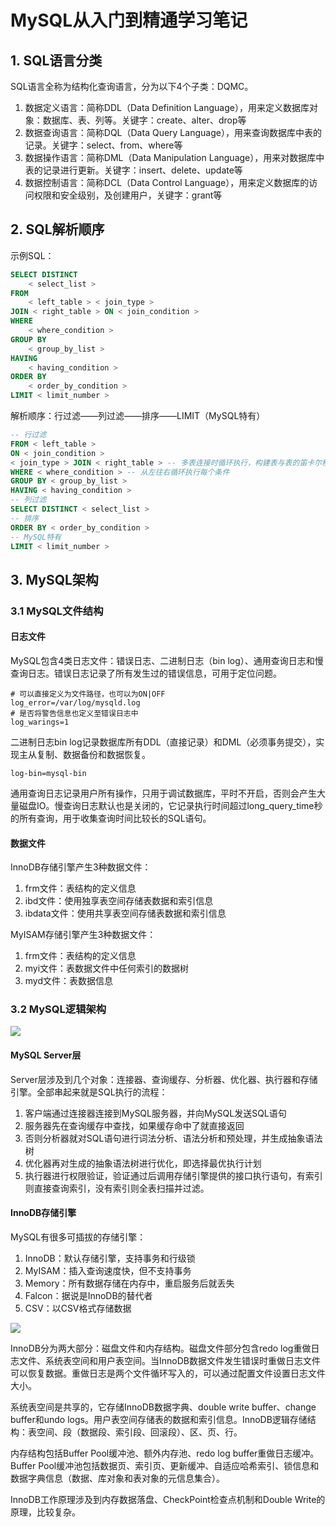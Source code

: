 # MySQL从入门到精通学习笔记

## 1. SQL语言分类

SQL语言全称为结构化查询语言，分为以下4个子类：DQMC。

1. 数据定义语言：简称DDL（Data Definition Language），用来定义数据库对象：数据库、表、列等。关键字：create、alter、drop等
2. 数据查询语言：简称DQL（Data Query Language），用来查询数据库中表的记录。关键字：select、from、where等
3. 数据操作语言：简称DML（Data Manipulation Language），用来对数据库中表的记录进行更新。关键字：insert、delete、update等
4. 数据控制语言：简称DCL（Data Control Language），用来定义数据库的访问权限和安全级别，及创建用户，关键字：grant等

## 2. SQL解析顺序

示例SQL：

```sql
SELECT DISTINCT
    < select_list >
FROM
    < left_table > < join_type >
JOIN < right_table > ON < join_condition >
WHERE
    < where_condition >
GROUP BY
    < group_by_list >
HAVING
    < having_condition >
ORDER BY
    < order_by_condition >
LIMIT < limit_number >
```

解析顺序：行过滤——列过滤——排序——LIMIT（MySQL特有）

```sql
-- 行过滤
FROM < left_table > 
ON < join_condition >
< join_type > JOIN < right_table > -- 多表连接时循环执行，构建表与表的笛卡尔积
WHERE < where_condition > -- 从左往右循环执行每个条件
GROUP BY < group_by_list >
HAVING < having_condition >
-- 列过滤
SELECT DISTINCT < select_list >
-- 排序
ORDER BY < order_by_condition >
-- MySQL特有
LIMIT < limit_number >
```

## 3. MySQL架构

### 3.1 MySQL文件结构

#### 日志文件

MySQL包含4类日志文件：错误日志、二进制日志（bin log）、通用查询日志和慢查询日志。错误日志记录了所有发生过的错误信息，可用于定位问题。

```shell
# 可以直接定义为文件路径，也可以为ON|OFF 
log_error=/var/log/mysqld.log 
# 是否将警告信息也定义至错误日志中
log_warings=1
```

二进制日志bin log记录数据库所有DDL（直接记录）和DML（必须事务提交），实现主从复制、数据备份和数据恢复。

```shell
log-bin=mysql-bin
```

通用查询日志记录用户所有操作，只用于调试数据库，平时不开启，否则会产生大量磁盘IO。慢查询日志默认也是关闭的，它记录执行时间超过long_query_time秒的所有查询，用于收集查询时间比较长的SQL语句。

#### 数据文件

InnoDB存储引擎产生3种数据文件：

1. frm文件：表结构的定义信息
2. ibd文件：使用独享表空间存储表数据和索引信息
3. ibdata文件：使用共享表空间存储表数据和索引信息

MyISAM存储引擎产生3种数据文件：

1. frm文件：表结构的定义信息
2. myi文件：表数据文件中任何索引的数据树
3. myd文件：表数据信息

### 3.2 MySQL逻辑架构

![](/Users/likejun/javaee-architect/7_MySQL从入门到精通/assets/mysql逻辑架构.png)

#### MySQL Server层

Server层涉及到几个对象：连接器、查询缓存、分析器、优化器、执行器和存储引擎。全部串起来就是SQL执行的流程：

1. 客户端通过连接器连接到MySQL服务器，并向MySQL发送SQL语句
2. 服务器先在查询缓存中查找，如果缓存命中了就直接返回
3. 否则分析器就对SQL语句进行词法分析、语法分析和预处理，并生成抽象语法树
4. 优化器再对生成的抽象语法树进行优化，即选择最优执行计划
5. 执行器进行权限验证，验证通过后调用存储引擎提供的接口执行语句，有索引则直接查询索引，没有索引则全表扫描并过滤。

#### InnoDB存储引擎

MySQL有很多可插拔的存储引擎：

1. InnoDB：默认存储引擎，支持事务和行级锁
2. MyISAM：插入查询速度快，但不支持事务
3. Memory：所有数据存储在内存中，重启服务后就丢失
4. Falcon：据说是InnoDB的替代者
5. CSV：以CSV格式存储数据

![](/Users/likejun/javaee-architect/7_MySQL从入门到精通/assets/imdb架构图.png)

InnoDB分为两大部分：磁盘文件和内存结构。磁盘文件部分包含redo log重做日志文件、系统表空间和用户表空间。当InnoDB数据文件发生错误时重做日志文件可以恢复数据。重做日志是两个文件循环写入的，可以通过配置文件设置日志文件大小。

系统表空间是共享的，它存储InnoDB数据字典、double write buffer、change buffer和undo logs。用户表空间存储表的数据和索引信息。InnoDB逻辑存储结构：表空间、段（数据段、索引段、回滚段）、区、页、行。

内存结构包括Buffer Pool缓冲池、额外内存池、redo log buffer重做日志缓冲。Buffer Pool缓冲池包括数据页、索引页、更新缓冲、自适应哈希索引、锁信息和数据字典信息（数据、库对象和表对象的元信息集合）。

InnoDB工作原理涉及到内存数据落盘、CheckPoint检查点机制和Double Write的原理，比较复杂。










